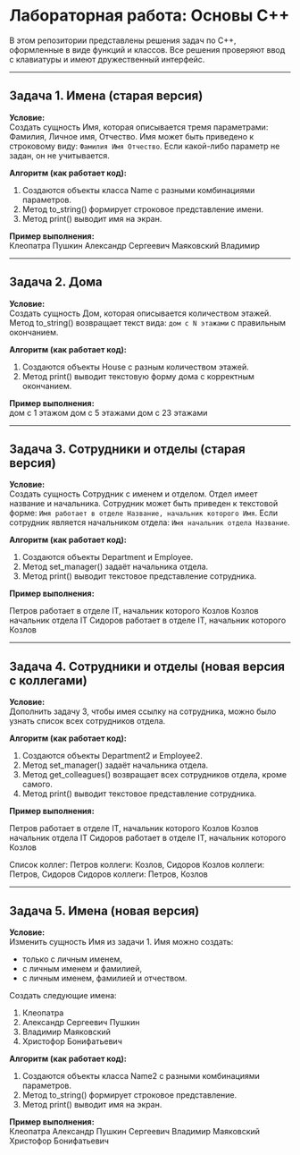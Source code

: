# Лабораторная работа: Основы C++

В этом репозитории представлены решения задач по C++, оформленные в виде функций и классов. Все решения проверяют ввод с клавиатуры и имеют дружественный интерфейс.

---

## Задача 1. Имена (старая версия)

**Условие:**  
Создать сущность Имя, которая описывается тремя параметрами: Фамилия, Личное имя, Отчество. Имя может быть приведено к строковому виду: `Фамилия Имя Отчество`. Если какой-либо параметр не задан, он не учитывается.

**Алгоритм (как работает код):**  
1. Создаются объекты класса Name с разными комбинациями параметров.  
2. Метод to_string() формирует строковое представление имени.  
3. Метод print() выводит имя на экран.

**Пример выполнения:**  
Клеопатра
Пушкин Александр Сергеевич
Маяковский Владимир

---

## Задача 2. Дома

**Условие:**  
Создать сущность Дом, которая описывается количеством этажей. Метод to_string() возвращает текст вида: `дом с N этажами` с правильным окончанием.

**Алгоритм (как работает код):**  
1. Создаются объекты House с разным количеством этажей.  
2. Метод print() выводит текстовую форму дома с корректным окончанием.

**Пример выполнения:**  
дом с 1 этажом
дом с 5 этажами
дом с 23 этажами

---

## Задача 3. Сотрудники и отделы (старая версия)

**Условие:**  
Создать сущность Сотрудник с именем и отделом. Отдел имеет название и начальника. Сотрудник может быть приведен к текстовой форме: `Имя работает в отделе Название, начальник которого Имя`. Если сотрудник является начальником отдела: `Имя начальник отдела Название`.

**Алгоритм (как работает код):**  
1. Создаются объекты Department и Employee.  
2. Метод set_manager() задаёт начальника отдела.  
3. Метод print() выводит текстовое представление сотрудника.

**Пример выполнения:**  

Петров работает в отделе IT, начальник которого Козлов
Козлов начальник отдела IT
Сидоров работает в отделе IT, начальник которого Козлов

---

## Задача 4. Сотрудники и отделы (новая версия с коллегами)

**Условие:**  
Дополнить задачу 3, чтобы имея ссылку на сотрудника, можно было узнать список всех сотрудников отдела.

**Алгоритм (как работает код):**  
1. Создаются объекты Department2 и Employee2.  
2. Метод set_manager() задаёт начальника отдела.  
3. Метод get_colleagues() возвращает всех сотрудников отдела, кроме самого.  
4. Метод print() выводит текстовое представление сотрудника.

**Пример выполнения:**  

Петров работает в отделе IT, начальник которого Козлов
Козлов начальник отдела IT
Сидоров работает в отделе IT, начальник которого Козлов

Список коллег:
Петров коллеги: Козлов, Сидоров
Козлов коллеги: Петров, Сидоров
Сидоров коллеги: Петров, Козлов

---

## Задача 5. Имена (новая версия)

**Условие:**  
Изменить сущность Имя из задачи 1. Имя можно создать:  
- только с личным именем,  
- с личным именем и фамилией,  
- с личным именем, фамилией и отчеством.  

Создать следующие имена:  
1. Клеопатра  
2. Александр Сергеевич Пушкин  
3. Владимир Маяковский  
4. Христофор Бонифатьевич

**Алгоритм (как работает код):**  
1. Создаются объекты класса Name2 с разными комбинациями параметров.  
2. Метод to_string() формирует строковое представление.  
3. Метод print() выводит имя на экран.

**Пример выполнения:**  
Клеопатра
Александр Пушкин Сергеевич
Владимир Маяковский
Христофор Бонифатьевич

